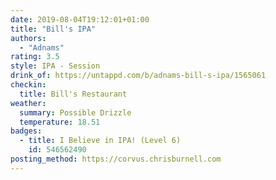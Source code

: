 ```yaml
---
date: 2019-08-04T19:12:01+01:00
title: "Bill's IPA"
authors:
  - "Adnams"
rating: 3.5
style: IPA - Session
drink_of: https://untappd.com/b/adnams-bill-s-ipa/1565061
checkin:
  title: Bill's Restaurant
weather:
  summary: Possible Drizzle
  temperature: 18.51
badges:
  - title: I Believe in IPA! (Level 6)
    id: 546562490
posting_method: https://corvus.chrisburnell.com
---
```


